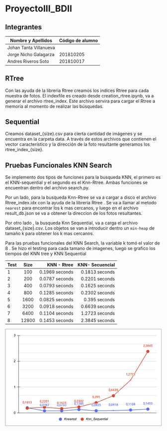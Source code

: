 # ProyectoIII_BDII
## Integrantes

| Nombre y Apellidos | Código de alumno |
|-|-|
|Johan Tanta Villanueva |  |
|Jorge Nicho Galagarza	| 201810205 |
|Andres Riveros Soto    | 201810017 |


## RTree

Con las ayuda de la libreria Rtree creamos los indices Rtree para cada muestra de fotos. El indexfile es creado desde creation_rtree.ipynb, va a generar el archivo rtree_index. Este archivo servira para cargar el Rtree a memoria al momento de realizar las búsquedas. 

## Sequential
Creamos dataset_{size}.csv para cierta cantidad de imágenes y se encuentra en la carpeta data. A través de estos archivos que contienen el vector característico y la dirección de la foto resultante generamos los rtree_index_{size}. 

## Pruebas Funcionales KNN Search

Se implemento dos tipos de funciones para la busqueda KNN, el primero es el KNN-sequential y el segundo es el Knn-Rtree. Ambas funciones se encuentran dentro del archivo search.py. 

Por un lado, para  la busqueda Knn-Rtree se va a cargar a disco el archivo Rtree_index.idx  con la ayuda de la libreria Rtree . Se va a llamar al metodo `nearest` para encontrar los k mas cercanos, y luego en el archivo result_db.json se va a obtener la direccion de los fotos resultantes.

Por otro lado , la busqueda Knn Sequential, va a carga el archivo dataset_{size}.csv. Los objetos se van a introducir dentro un `min-heap` de tamaño k para obtener los k mas cercanos. 


Para las pruebas funcionales del KNN Search, la variable k tomó el valor de 8 . Se hizo el testing para cada tamano de imagenes, luego se grafico los tiempos del KNN tree y KNN Sequential



| Test  | Size  |KNN - Rtree | KNN- Secuencial| 
| :------------ |:---------------:| -----:| ------:|
| 1 | 100 |  0.1969 seconds|  0.1813 seconds |
| 2 | 200 |  0.0787 seconds | 0.2201 seconds|
| 3 | 400 |  0.0793 seconds| 0.1625 seconds  |
| 4 | 800 |  0.1285 seconds |  0.2302 seconds |
| 5 | 1600 | 0.0825 seconds  |  0.395 seconds|
| 6 | 3200 | 0.0918 seconds| 0.6639 seconds |
| 7 | 6400 | 0.1104 seconds | 1.2723 seconds |
| 8 | 12800 | 0.1453 seconds | 2.3845 seconds|

![imagen1](test/grafica_knn_search.png)